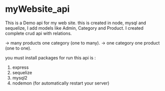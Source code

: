 # myWebsite_api
This is a Demo api for my web site. this is created in node, mysql and sequelize, I add models like Admin, Category and Product. I created complete crud api with relations.

-> many products one category (one to many).
-> one category one product (one to one).

you must install packages for run this api is : 
1. express
2. sequelize
3. mysql2
4. nodemon (for automatically restart your server)
